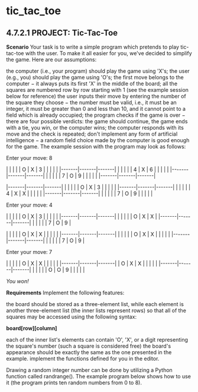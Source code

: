 # tic_tac_toe
## 4.7.2.1 PROJECT: Tic-Tac-Toe

**Scenario**
Your task is to write a simple program which pretends to play tic-tac-toe with the user. To make it all easier for you, we've decided to simplify the game. Here are our assumptions:

the computer (i.e., your program) should play the game using 'X's;
the user (e.g., you) should play the game using 'O's;
the first move belongs to the computer − it always puts its first 'X' in the middle of the board;
all the squares are numbered row by row starting with 1 (see the example session below for reference)
the user inputs their move by entering the number of the square they choose − the number must be valid, i.e., it must be an integer, it must be greater than 0 and less than 10, and it cannot point to a field which is already occupied;
the program checks if the game is over − there are four possible verdicts: the game should continue, the game ends with a tie, you win, or the computer wins;
the computer responds with its move and the check is repeated;
don't implement any form of artificial intelligence − a random field choice made by the computer is good enough for the game.
The example session with the program may look as follows:

Enter your move: 8

|       |       |       |
|   O   |   X   |   3   |
|       |       |       |
|-------|-------|-------|
|       |       |       |
|   4   |   X   |   6   |
|       |       |       |
|-------|-------|-------|
|       |       |       |
|   7   |   O   |   9   |
|       |       |       |
|-------|-------|-------|

|-------|-------|-------|
|       |       |       |
|   O   |   X   |   3   |
|       |       |       |
|-------|-------|-------|
|       |       |       |
|   4   |   X   |   X   |
|       |       |       |
|-------|-------|-------|
|       |       |       |
|   7   |   O   |   9   |
|       |       |       |

Enter your move: 4

|       |       |       |
|   O   |   X   |   3   |
|       |       |       |
|-------|-------|-------|
|       |       |       |
|   O   |   X   |   X   |
|-------|-------|-------|
|       |       |       |
|   7   |   O   |   9   |

|       |       |       |
|   O   |   X   |   X   |
|       |       |       |
|-------|-------|-------|
|       |       |       |
|   O   |   X   |   X   |
|       |       |       |
|-------|-------|-------|
|       |       |       |
|   7   |   O   |   9   |

Enter your move: 7

|       |       |       |
|   O   |   X   |   X   |
|       |       |       |
|-------|-------|-------|
|   O   |   X   |   X   |
|       |       |       |
|-------|-------|-------|
|       |       |       |
|   O   |   O   |   9   |
|       |       |       |

_You won!_

**Requirements**
Implement the following features:

the board should be stored as a three-element list, while each element is another three-element list (the inner lists represent rows) so that all of the squares may be accessed using the following syntax:

__board[row][column]__


each of the inner list's elements can contain 'O', 'X', or a digit representing the square's number (such a square is considered free)
the board's appearance should be exactly the same as the one presented in the example.
implement the functions defined for you in the editor.

Drawing a random integer number can be done by utilizing a Python function called randrange(). The example program below shows how to use it (the program prints ten random numbers from 0 to 8).

